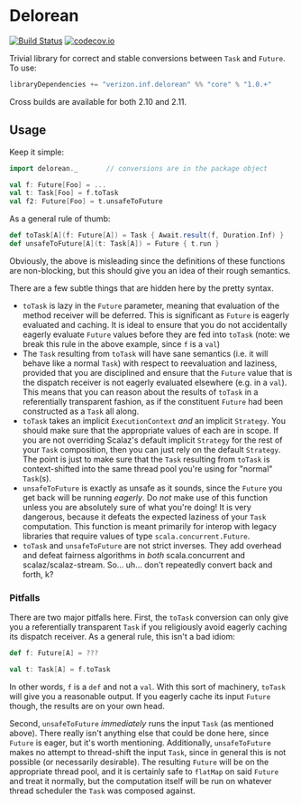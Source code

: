 # Delorean

[![Build Status](https://travis.oncue.verizon.net/iptv/delorean.svg?token=Lp2ZVD96vfT8T599xRfV&branch=master)](https://travis.oncue.verizon.net/iptv/delorean) [![codecov.io](https://codecov.oncue.verizon.net/github_enterprise/iptv/delorean/coverage.svg?branch=master)](https://codecov.oncue.verizon.net/github_enterprise/iptv/delorean?branch=master)

Trivial library for correct and stable conversions between `Task` and `Future`.  To use:

```sbt
libraryDependencies += "verizon.inf.delorean" %% "core" % "1.0.+"
```

Cross builds are available for both 2.10 and 2.11.

## Usage

Keep it simple:

```scala
import delorean._       // conversions are in the package object

val f: Future[Foo] = ...
val t: Task[Foo] = f.toTask
val f2: Future[Foo] = t.unsafeToFuture
```

As a general rule of thumb:

```scala
def toTask[A](f: Future[A]) = Task { Await.result(f, Duration.Inf) }
def unsafeToFuture[A](t: Task[A]) = Future { t.run }
```

Obviously, the above is misleading since the definitions of these functions are non-blocking, but this should give you an idea of their rough semantics.

There are a few subtle things that are hidden here by the pretty syntax.

- `toTask` is lazy in the `Future` parameter, meaning that evaluation of the method receiver will be deferred.  This is significant as `Future` is eagerly evaluated and caching.  It is ideal to ensure that you do not accidentally eagerly evaluate `Future` values before they are fed into `toTask` (note: we break this rule in the above example, since `f` is a `val`)
- The `Task` resulting from `toTask` will have sane semantics (i.e. it will behave like a normal `Task`) with respect to reevaluation and laziness, provided that you are disciplined and ensure that the `Future` value that is the dispatch receiver is not eagerly evaluated elsewhere (e.g. in a `val`).  This means that you can reason about the results of `toTask` in a referentially transparent fashion, as if the constituent `Future` had been constructed as a `Task` all along.
- `toTask` takes an implicit `ExecutionContext` *and* an implicit `Strategy`.  You should make sure that the appropriate values of each are in scope.  If you are not overriding Scalaz's default implicit `Strategy` for the rest of your `Task` composition, then you can just rely on the default `Strategy`.  The point is just to make sure that the `Task` resulting from `toTask` is context-shifted into the same thread pool you're using for "normal" `Task`(s).
- `unsafeToFuture` is exactly as unsafe as it sounds, since the `Future` you get back will be running *eagerly*.  Do *not* make use of this function unless you are absolutely sure of what you're doing!  It is very dangerous, because it defeats the expected laziness of your `Task` computation.  This function is meant primarily for interop with legacy libraries that require values of type `scala.concurrent.Future`.
- `toTask` and `unsafeToFuture` are not strict inverses.  They add overhead and defeat fairness algorithms in *both* scala.concurrent and scalaz/scalaz-stream.  So… uh… don't repeatedly convert back and forth, k?

### Pitfalls

There are two major pitfalls here.  First, the `toTask` conversion can only give you a referentially transparent `Task` if you religiously avoid eagerly caching its dispatch receiver.  As a general rule, this isn't a bad idiom:

```scala
def f: Future[A] = ???

val t: Task[A] = f.toTask
```

In other words, `f` is a `def` and not a `val`.  With this sort of machinery, `toTask` will give you a reasonable output.  If you eagerly cache its input `Future` though, the results are on your own head.

Second, `unsafeToFuture` *immediately* runs the input `Task` (as mentioned above).  There really isn't anything else that could be done here, since `Future` is eager, but it's worth mentioning.  Additionally, `unsafeToFuture` makes no attempt to thread-shift the input `Task`, since in general this is not possible (or necessarily desirable).  The resulting `Future` will be on the appropriate thread pool, and it is certainly safe to `flatMap` on said `Future` and treat it normally, but the computation itself will be run on whatever thread scheduler the `Task` was composed against.

